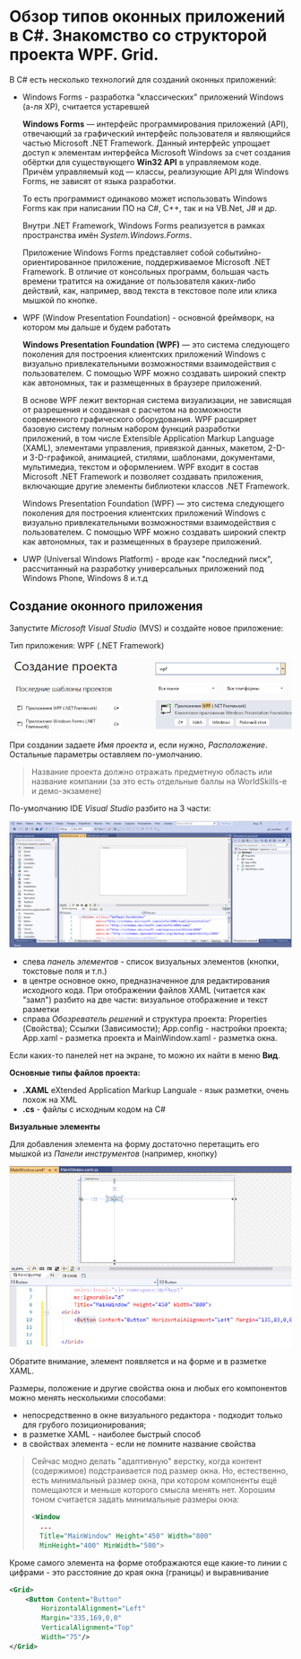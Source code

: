 # Обзор типов оконных приложений в C#. Знакомство со структорой проекта WPF. Grid.

В C# есть несколько технологий для созданий оконных приложений:

* Windows Forms - разработка "классических" приложений Windows (а-ля XP), считается устаревшей

    **Windows Forms** — интерфейс программирования приложений (API), отвечающий за графический интерфейс пользователя и являющийся частью Microsoft .NET Framework. Данный интерфейс упрощает доступ к элементам интерфейса Microsoft Windows за счет создания обёртки для существующего **Win32 API** в управляемом коде. Причём управляемый код — классы, реализующие API для Windows Forms, не зависят от языка разработки.
    
    То есть программист одинаково может использовать Windows Forms как при написании ПО на C#, С++, так и на VB.Net, J# и др.

    Внутри .NET Framework, Windows Forms реализуется в рамках пространства имён *System.Windows.Forms*.

    Приложение Windows Forms представляет собой событийно-ориентированное приложение, поддерживаемое Microsoft .NET Framework. В отличие от консольных программ, большая часть времени тратится на ожидание от пользователя каких-либо действий, как, например, ввод текста в текстовое поле или клика мышкой по кнопке.

* WPF (Window Presentation Foundation) - основной фреймворк, на котором мы дальше и будем работать

    **Windows Presentation Foundation (WPF)** ― это система следующего поколения для построения клиентских приложений Windows с визуально привлекательными возможностями взаимодействия с пользователем. С помощью WPF можно создавать широкий спектр как автономных, так и размещенных в браузере приложений.
    
    В основе WPF лежит векторная система визуализации, не зависящая от разрешения и созданная с расчетом на возможности современного графического оборудования. WPF расширяет базовую систему полным набором функций разработки приложений, в том числе Extensible Application Markup Language (XAML), элементами управления, привязкой данных, макетом, 2-D- и 3-D-графикой, анимацией, стилями, шаблонами, документами, мультимедиа, текстом и оформлением. WPF входит в состав Microsoft .NET Framework и позволяет создавать приложения, включающие другие элементы библиотеки классов .NET Framework.

    Windows Presentation Foundation (WPF) ― это система следующего поколения для построения клиентских приложений Windows с визуально привлекательными возможностями взаимодействия с пользователем. С помощью WPF можно создавать широкий спектр как автономных, так и размещенных в браузере приложений. 

* UWP (Universal Windows Platform) - вроде как "последний писк", рассчитанный на разработку универсальных приложений под Windows Phone, Windows 8 и.т.д

## Создание оконного приложения

Запустите *Microsoft Visual Studio* (MVS) и создайте новое приложение:

Тип приложения: WPF (.NET Framework)

![](../img/task012.png)

При создании задаете *Имя проекта* и, если нужно, *Расположение*. Остальные параметры оставляем по-умолчанию.

>Название проекта должно отражать предметную область или название компании (за это есть отдельные баллы на WorldSkills-е и демо-экзамене)

По-умолчанию IDE *Visual Studio* разбито на 3 части:

![](../img/task013.png)

* слева *панель элементов* - список визуальных элементов (кнопки, токстовые поля и т.п.)
* в центре основное окно, предназначенное для редактирования исходного кода. При отображении файлов XAML (читается как "замл") разбито на две части: визуальное отображение и текст разметки
* справа *Обозреватель решений* и структура проекта: Properties (Свойства); Ссылки (Зависимости); App.config - настройки проекта; App.xaml - разметка проекта и MainWindow.xaml - разметка окна.

Если каких-то панелей нет на экране, то можно их найти в меню **Вид**.

**Основные типы файлов проекта:**

* **.XAML** eXtended Application Markup Languale - язык разметки, очень похож на XML
* **.cs** - файлы с исходным кодом на C#

**Визуальные элементы**

Для добавления элемента на форму достаточно перетащить его мышкой из *Панели инструментов* (например, кнопку)

![](../img/task014.png)

Обратите внимание, элемент появляется и на форме и в разметке XAML.

Размеры, положение и другие свойства окна и любых его компонентов можно менять несколькими способами:

* непосредственно в окне визуального редактора - подходит только для грубого позиционирования;
* в разметке XAML - наиболее быстрый способ
* в свойствах элемента - если не помните название свойства

>Сейчас модно делать "адаптивную" верстку, когда контент (содержимое) подстраивается под размер окна. Но, естественно, есть минимальный размер окна, при котором компоненты ещё помещаются и меньше которого смысла менять нет. Хорошим тоном считается задать минимальные размеры окна:
>
>```xml
><Window 
>   ...
>   Title="MainWindow" Height="450" Width="800" 
>   MinHeight="400" MinWidth="500">

Кроме самого элемента на форме отображаются еще какие-то линии с цифрами - это расстояние до края окна (границы) и выравнивание

```xml
<Grid>
    <Button Content="Button" 
        HorizontalAlignment="Left" 
        Margin="335,169,0,0" 
        VerticalAlignment="Top" 
        Width="75"/>
</Grid>
```



